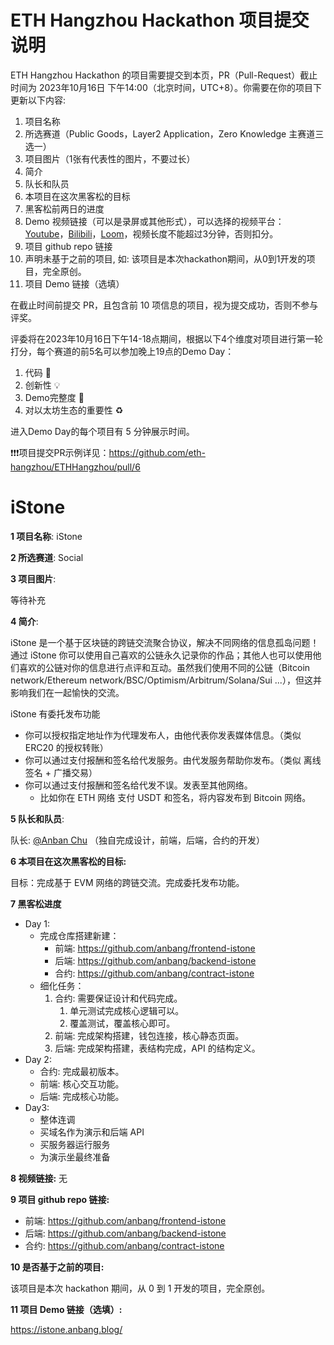 # ETH Hangzhou Hackathon 项目提交说明

ETH Hangzhou Hackathon 的项目需要提交到本页，PR（Pull-Request）截止时间为 2023年10月16日 下午14:00（北京时间，UTC+8）。你需要在你的项目下更新以下内容:
1. 项目名称
2. 所选赛道（Public Goods，Layer2 Application，Zero Knowledge 主赛道三选一）
3. 项目图片（1张有代表性的图片，不要过长）
4. 简介
5. 队长和队员
6. 本项目在这次黑客松的目标
7. 黑客松前两日的进度
8. Demo 视频链接（可以是录屏或其他形式），可以选择的视频平台：[Youtube](https://youtube.com)，[Bilibili](https://bilibili.com)，[Loom](https://www.loom.com/)，视频长度不能超过3分钟，否则扣分。
9. 项目 github repo 链接
10. 声明未基于之前的项目, 如: 该项目是本次hackathon期间，从0到1开发的项目，完全原创。
11. 项目 Demo 链接（选填）

在截止时间前提交 PR，且包含前 10 项信息的项目，视为提交成功，否则不参与评奖。

评委将在2023年10月16日下午14-18点期间，根据以下4个维度对项目进行第一轮打分，每个赛道的前5名可以参加晚上19点的Demo Day：
1. 代码 🧱
2. 创新性 💡
3. Demo完整度 📝
4. 对以太坊生态的重要性 ♻️

进入Demo Day的每个项目有 5 分钟展示时间。

❗❗❗项目提交PR示例详见：https://github.com/eth-hangzhou/ETHHangzhou/pull/6


# iStone

**1 项目名称**: iStone

**2 所选赛道**: Social

**3 项目图片**:

等待补充

<!-- ![foundry](https://book.getfoundry.sh/images/foundry-banner.png) -->

**4 简介**:

iStone 是一个基于区块链的跨链交流聚合协议，解决不同网络的信息孤岛问题！通过 iStone 你可以使用自己喜欢的公链永久记录你的作品；其他人也可以使用他们喜欢的公链对你的信息进行点评和互动。虽然我们使用不同的公链（Bitcoin network/Ethereum network/BSC/Optimism/Arbitrum/Solana/Sui ...），但这并影响我们在一起愉快的交流。

iStone 有委托发布功能

- 你可以授权指定地址作为代理发布人，由他代表你发表媒体信息。（类似 ERC20 的授权转账）
- 你可以通过支付报酬和签名给代发服务。由代发服务帮助你发布。（类似 离线签名 + 广播交易）
- 你可以通过支付报酬和签名给代发不误。发表至其他网络。
  - 比如你在 ETH 网络 支付 USDT 和签名，将内容发布到 Bitcoin 网络。

**5 队长和队员**:

队长: [@Anban Chu](https://github.com/anbang) （独自完成设计，前端，后端，合约的开发）

**6 本项目在这次黑客松的目标:**

目标：完成基于 EVM 网络的跨链交流。完成委托发布功能。

**7 黑客松进度**

- Day 1:
  - 完成仓库搭建新建：
    - 前端: https://github.com/anbang/frontend-istone
    - 后端: https://github.com/anbang/backend-istone
    - 合约: https://github.com/anbang/contract-istone
  - 细化任务：
    1. 合约: 需要保证设计和代码完成。
       1. 单元测试完成核心逻辑可以。
       2. 覆盖测试，覆盖核心即可。
    2. 前端: 完成架构搭建，钱包连接，核心静态页面。
    3. 后端: 完成架构搭建，表结构完成，API 的结构定义。
- Day 2:
  - 合约: 完成最初版本。
  - 前端: 核心交互功能。
  - 后端: 完成核心功能。
- Day3:
  - 整体连调
  - 买域名作为演示和后端 API
  - 买服务器运行服务
  - 为演示坐最终准备

**8 视频链接:** 无

**9 项目 github repo 链接:**

- 前端: https://github.com/anbang/frontend-istone
- 后端: https://github.com/anbang/backend-istone
- 合约: https://github.com/anbang/contract-istone

**10 是否基于之前的项目:**

该项目是本次 hackathon 期间，从 0 到 1 开发的项目，完全原创。

**11 项目 Demo 链接（选填）:**

https://istone.anbang.blog/
